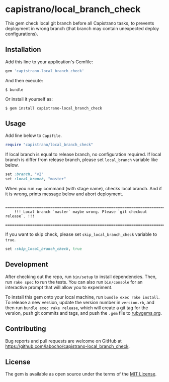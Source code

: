 # capistrano/local_branch_check

This gem check local git branch before all Capistrano tasks, to prevents deployment in wrong branch (that branch may contain unexpected deploy configurations).

## Installation

Add this line to your application's Gemfile:

```ruby
gem 'capistrano-local_branch_check'
```

And then execute:

    $ bundle

Or install it yourself as:

    $ gem install capistrano-local_branch_check

## Usage

Add line below to `Capifile`.

```ruby
require "capistrano/local_branch_check"
```

If local branch is equal to release branch, no configuration required.
If local branch is differ from release branch, please set `local_branch` variable like below.

```ruby
set :branch, "v2"
set :local_branch, "master"
```

When you run `cap` command (with stage name), checks local branch. And if it is wrong, prints message below and abort deployment.

        ================================================================================
        !!! Local branch `master` maybe wrong. Please `git checkout release`. !!!
        ================================================================================

If you want to skip check, please set `skip_local_branch_check` variable to `true`.

```ruby
set :skip_local_branch_check, true
```

## Development

After checking out the repo, run `bin/setup` to install dependencies. Then, run `rake spec` to run the tests. You can also run `bin/console` for an interactive prompt that will allow you to experiment.

To install this gem onto your local machine, run `bundle exec rake install`. To release a new version, update the version number in `version.rb`, and then run `bundle exec rake release`, which will create a git tag for the version, push git commits and tags, and push the `.gem` file to [rubygems.org](https://rubygems.org).

## Contributing

Bug reports and pull requests are welcome on GitHub at https://github.com/labocho/capistrano-local_branch_check.

## License

The gem is available as open source under the terms of the [MIT License](https://opensource.org/licenses/MIT).
